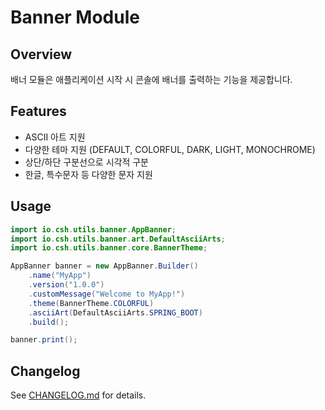 # Banner Module

## Overview
배너 모듈은 애플리케이션 시작 시 콘솔에 배너를 출력하는 기능을 제공합니다.

## Features
- ASCII 아트 지원
- 다양한 테마 지원 (DEFAULT, COLORFUL, DARK, LIGHT, MONOCHROME)
- 상단/하단 구분선으로 시각적 구분
- 한글, 특수문자 등 다양한 문자 지원

## Usage
```java
import io.csh.utils.banner.AppBanner;
import io.csh.utils.banner.art.DefaultAsciiArts;
import io.csh.utils.banner.core.BannerTheme;

AppBanner banner = new AppBanner.Builder()
    .name("MyApp")
    .version("1.0.0")
    .customMessage("Welcome to MyApp!")
    .theme(BannerTheme.COLORFUL)
    .asciiArt(DefaultAsciiArts.SPRING_BOOT)
    .build();

banner.print();
```

## Changelog
See [CHANGELOG.md](CHANGELOG.md) for details. 